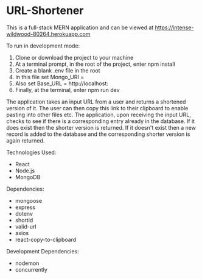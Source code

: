 # URL-Shortener

This is a full-stack MERN application and can be viewed at https://intense-wildwood-80264.herokuapp.com

To run in development mode:

1. Clone or download the project to your machine
2. At a terminal prompt, in the root of the project, enter npm install
3. Create a blank .env file in the root
4. In this file set Mongo_URI = <mongo db connection string>
5. Also set Base_URL = http://localhost:<port no of server on local machine>
6. Finally, at the terminal, enter npm run dev

The application takes an input URL from a user and returns a shortened version of it.
The user can then copy this link to their clipboard to enable pasting into other files etc.
The application, upon receiving the input URL, checks to see if there is a corresponding
entry already in the database. If it does exist then the shorter version is returned.
If it doesn't exist then a new record is added to the database and the corresponding
shorter version is again returned.

Technologies Used:

- React
- Node.js
- MongoDB

Dependencies:

- mongoose
- express
- dotenv
- shortid
- valid-url
- axios
- react-copy-to-clipboard

Development Dependencies:

- nodemon
- concurrently
